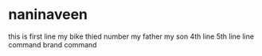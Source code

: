 # naninaveen
this is first line
my bike
thied number
my father
my son
4th line 
5th line
line command 
brand command
